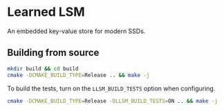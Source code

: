# Learned LSM
An embedded key-value store for modern SSDs.

## Building from source

```bash
mkdir build && cd build
cmake -DCMAKE_BUILD_TYPE=Release .. && make -j
```

To build the tests, turn on the `LLSM_BUILD_TESTS` option when configuring.
```bash
cmake -DCMAKE_BUILD_TYPE=Release -DLLSM_BUILD_TESTS=ON .. && make -j
```
